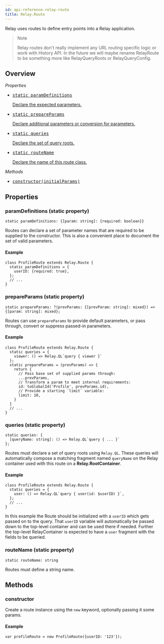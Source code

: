 ```yaml
---
id: api-reference-relay-route
title: Relay.Route
---
```


Relay uses routes to define entry points into a Relay application.

> Note
>
> Relay routes don't really implement any URL routing specific logic or work with History API. In the future we will maybe rename RelayRoute to be something more like RelayQueryRoots or RelayQueryConfig.


## Overview

*Properties*

<ul class="apiIndex">
  <li>
    <a href="#paramdefinitions-static-property">
      <pre>static paramDefinitions</pre>
      Declare the expected parameters.
    </a>
  </li>
  <li>
    <a href="#prepareparams-static-property">
      <pre>static prepareParams</pre>
      Declare additional parameters or conversion for parameters.
    </a>
  </li>
  <li>
    <a href="#queries-static-property">
      <pre>static queries</pre>
      Declare the set of query roots.
    </a>
  </li>
  <li>
    <a href="#routename-static-property">
      <pre>static routeName</pre>
      Declare the name of this route class.
    </a>
  </li>
</ul>

*Methods*

<ul class="apiIndex">
  <li>
    <a href="#constructor">
      <pre>constructor(initialParams)</pre>
    </a>
  </li>
</ul>

## Properties

### paramDefinitions (static property)

```
static paramDefinitions: {[param: string]: {required: boolean}}
```

Routes can declare a set of parameter names that are required to be supplied to the constructor. This is also a convenient place to document the set of valid parameters.

#### Example

```
class ProfileRoute extends Relay.Route {
  static paramDefinitions = {
    userID: {required: true},
  };
  // ...
}
```

### prepareParams (static property)

```
static prepareParams: ?(prevParams: {[prevParam: string]: mixed}) => {[param: string]: mixed};
```

Routes can use `prepareParams` to provide default parameters, or pass through, convert or suppress passed-in parameters.

#### Example

```
class ProfileRoute extends Relay.Route {
  static queries = {
    viewer: () => Relay.QL`query { viewer }`
  };
  static prepareParams = (prevParams) => {
    return {
      // Pass base set of supplied params through:
      ...prevParams,
      // Transform a param to meet internal requirements:
      id: toGlobalId('Profile', prevParams.id),
      // Provide a starting `limit` variable:
      limit: 10,
    }
  }
  // ...
}
```

### queries (static property)

```
static queries: {
  [queryName: string]: () => Relay.QL`query { ... }`
};
```

Routes must declare a set of query roots using `Relay.QL`. These queries will automatically compose a matching fragment named `queryName` on
the Relay container used with this route on a **Relay.RootContainer**.

#### Example

```
class ProfileRoute extends Relay.Route {
  static queries = {
    user: () => Relay.QL`query { user(id: $userID) }`,
  };
  // ...
}
```
In this example the Route should be initialized with a `userID` which gets passed on to the query. That `userID` variable will automatically be passed down to the top-level container and can be used there if needed. Further the top-level RelayContainer is expected to have a `user` fragment with the fields to be queried.

### routeName (static property)

```
static routeName: string
```

Routes must define a string name.

## Methods

### constructor

Create a route instance using the `new` keyword, optionally passing it some params.

#### Example

```
var profileRoute = new ProfileRoute({userID: '123'});
```

